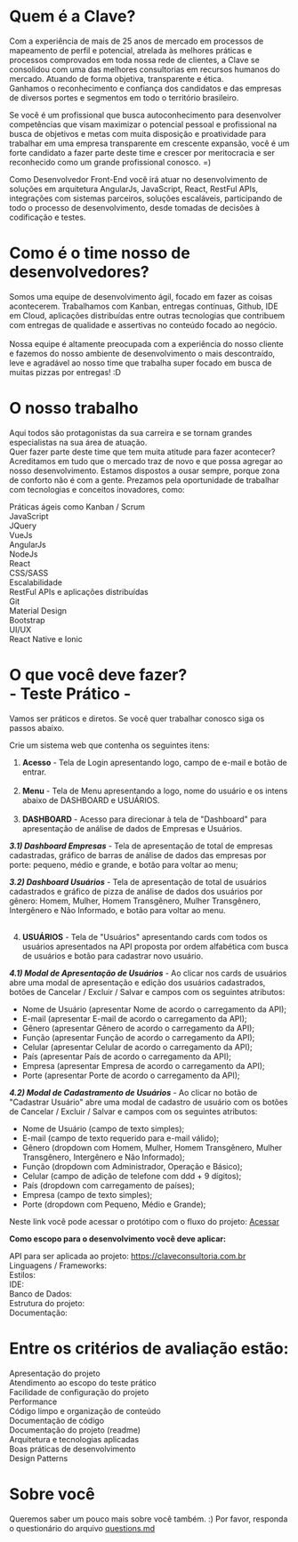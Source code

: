 # Quem é a Clave?
Com a experiência de mais de 25 anos de mercado em processos de mapeamento de perfil e potencial, atrelada às melhores práticas e processos comprovados em toda nossa rede de clientes, a Clave se consolidou com uma das melhores consultorias em recursos humanos do mercado. Atuando de forma objetiva, transparente e ética. <br>
Ganhamos o reconhecimento e confiança dos candidatos e das empresas de diversos portes e segmentos em todo o território brasileiro.

Se você é um profissional que busca autoconhecimento para desenvolver competências que visam maximizar o potencial pessoal e profissional na busca de objetivos e metas com muita disposição e proatividade para trabalhar em uma empresa transparente em crescente expansão, você é um forte candidato a fazer parte deste time e crescer por meritocracia e ser reconhecido como um grande profissional conosco. =)

Como Desenvolvedor Front-End você irá atuar no desenvolvimento de soluções em arquitetura AngularJs, JavaScript, React, RestFul APIs, integrações com sistemas parceiros, soluções escaláveis, participando de todo o processo de desenvolvimento, desde tomadas de decisões à codificação e testes.

# Como é o time nosso de desenvolvedores?
Somos uma equipe de desenvolvimento ágil, focado em fazer as coisas acontecerem. Trabalhamos com Kanban, entregas contínuas, Github, IDE em Cloud, aplicações distribuídas entre outras tecnologias que contribuem com entregas de qualidade e assertivas no conteúdo focado ao negócio.<br><br>
Nossa equipe é altamente preocupada com a experiência do nosso cliente e fazemos do nosso ambiente de desenvolvimento o mais descontraído, leve e agradável ao nosso time que trabalha super focado em busca de muitas pizzas por entregas! :D

# O nosso trabalho
Aqui todos são protagonistas da sua carreira e se tornam grandes especialistas na sua área de atuação. <br>
Quer fazer parte deste time que tem muita atitude para fazer acontecer? <br>
Acreditamos em tudo que o mercado traz de novo e que possa agregar ao nosso desenvolvimento. Estamos dispostos a ousar sempre, porque zona de conforto não é com a gente.
Prezamos pela oportunidade de trabalhar com tecnologias e conceitos inovadores, como:

Práticas ágeis como Kanban / Scrum<br>
JavaScript<br>
JQuery<br>
VueJs<br>
AngularJs<br>
NodeJs<br>
React<br>
CSS/SASS<br>
Escalabilidade<br>
RestFul APIs e aplicações distribuídas<br>
Git<br>
Material Design<br>
Bootstrap<br>
UI/UX<br>
React Native e Ionic<br>

# O que você deve fazer? <br>- Teste Prático -
Vamos ser práticos e diretos. Se você quer trabalhar conosco siga os passos abaixo.<br>

Crie um sistema web que contenha os seguintes itens:<br>

1) <b>Acesso</b> - Tela de Login apresentando logo, campo de e-mail e botão de entrar.<br><br>
2) <b>Menu</b> - Tela de Menu apresentando a logo, nome do usuário e os intens abaixo de DASHBOARD e USUÁRIOS.<br><br>
3) <b>DASHBOARD</b> - Acesso para direcionar à tela de "Dashboard" para apresentação de análise de dados de Empresas e Usuários.<br>

<b><i>3.1) Dashboard Empresas</i></b> - Tela de apresentação de total de empresas cadastradas, gráfico de barras de análise de dados das empresas por porte: pequeno, médio e grande, e botão para voltar ao menu; <br>

<b><i>3.2) Dashboard Usuários</i></b> - Tela de apresentação de total de usuários cadastrados e gráfico de pizza de análise de dados dos usuários por gênero: Homem, Mulher, Homem Transgênero, Mulher Transgênero, Intergênero e Não Informado, e botão para voltar ao menu.<br><br>

4) <b>USUÁRIOS</b> - Tela de "Usuários" apresentando cards com todos os usuários apresentados na API proposta por ordem alfabética com busca de usuários e botão para cadastrar novo usuário.<br>

<b><i>4.1) Modal de Apresentação de Usuários</i></b> - Ao clicar nos cards de usuários abre uma modal de apresentação e edição dos usuários cadastrados, botões de Cancelar / Excluir / Salvar e campos com os seguintes atributos: <br>
- Nome de Usuário (apresentar Nome de acordo o carregamento da API);<br>
- E-mail (apresentar E-mail de acordo o carregamento da API);<br>
- Gênero (apresentar Gênero de acordo o carregamento da API);<br>
- Função (apresentar Função de acordo o carregamento da API);<br>
- Celular (apresentar Celular de acordo o carregamento da API);<br> 
- País (apresentar País de acordo o carregamento da API);<br>
- Empresa (apresentar Empresa de acordo o carregamento da API);<br>
- Porte (apresentar Porte de acordo o carregamento da API);<br>

<b><i>4.2) Modal de Cadastramento de Usuários</i></b> - Ao clicar no botão de "Cadastrar Usuário" abre uma modal de cadastro de usuário com os botões de Cancelar / Excluir / Salvar e campos com os seguintes atributos: <br>
- Nome de Usuário (campo de texto simples);<br>
- E-mail (campo de texto requerido para e-mail válido);<br>
- Gênero (dropdown com Homem, Mulher, Homem Transgênero, Mulher Transgênero, Intergênero e Não Informado);<br>
- Função (dropdown com Administrador, Operação e Básico);<br>
- Celular (campo de adição de telefone com ddd + 9 dígitos);<br> 
- País (dropdown com carregamento de países);<br>
- Empresa (campo de texto simples);<br>
- Porte (dropdown com Pequeno, Médio e Grande);<br>

Neste link você pode acessar o protótipo com o fluxo do projeto: <a href="https://www.claveconsultoria.com.br/wp-content/uploads/2021/03/Prototipo-Teste-pratico-Front-End.png"> Acessar</a>

<b>Como escopo para o desenvolvimento você deve aplicar:</b>

API para ser aplicada ao projeto: https://claveconsultoria.com.br<br>
Linguagens / Frameworks: <br>
Estilos: <br>
IDE: <br>
Banco de Dados:<br>
Estrutura do projeto: <br>
Documentação: <br>

# Entre os critérios de avaliação estão:

Apresentação do projeto<br>
Atendimento ao escopo do teste prático<br>
Facilidade de configuração do projeto<br>
Performance<br>
Código limpo e organização de conteúdo<br>
Documentação de código<br>
Documentação do projeto (readme)<br>
Arquitetura e tecnologias aplicadas<br>
Boas práticas de desenvolvimento<br>
Design Patterns<br>


# Sobre você
Queremos saber um pouco mais sobre você também. :) Por favor, responda o questionário do arquivo <a href="https://github.com/DesenvolvimentoClave/teste-pratico-front-end/blob/main/questions.md"> questions.md</a>

